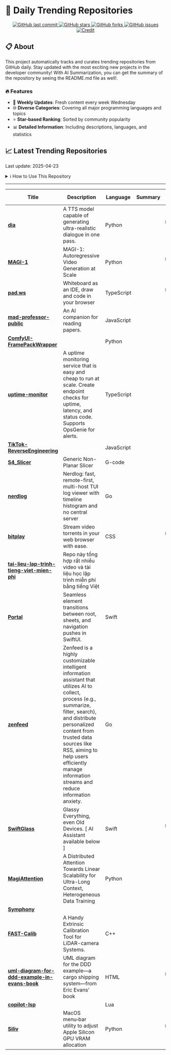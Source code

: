 # 🌟 Daily Trending Repositories

<div align="center">
<a href="https://github.com/marc-ko/daily-trending-repo/commits/main">
    <img src="https://img.shields.io/github/last-commit/marc-ko/daily-trending-repo" alt="GitHub last commit" />
</a>

<a href="https://github.com/marc-ko/daily-trending-repo/stargazers">
    <img src="https://img.shields.io/github/stars/marc-ko/daily-trending-repo" alt="GitHub stars" />
</a>
<a href="https://github.com/marc-ko/daily-trending-repo/network/members">
    <img src="https://img.shields.io/github/forks/marc-ko/daily-trending-repo" alt="GitHub forks" />
</a>
<a href="https://github.com/marc-ko/daily-trending-repo/issues">
    <img src="https://img.shields.io/github/issues/marc-ko/daily-trending-repo" alt="GitHub issues" />
</a>
<a alt="credit" href="https://github.com/zezhishao/DailyArXiv">
 <img src="https://img.shields.io/badge/credit%20-%20Idea%20From%20This%20Repo-blue" alt="Credit">
</a>
</div>

## 📋 About

This project automatically tracks and curates trending repositories from GitHub daily. Stay updated with the most exciting new projects in the developer community! With AI Summarization, you can get the summary of the repository by seeing the README.md file as well!.

### 🔥 Features

- 🔄 **Weekly Updates**: Fresh content every week Wednesday
- 🌐 **Diverse Categories**: Covering all major programming languages and topics
- ⭐ **Star-based Ranking**: Sorted by community popularity
- 📊 **Detailed Information**: Including descriptions, languages, and statistics

## 📈 Latest Trending Repositories

Last update: 2025-04-23

<details>
<summary>ℹ️ How to Use This Repository</summary>

1. **Star & Watch**: Click the 'Star' and 'Watch' buttons to receive weekly email notifications
2. **Browse**: Explore trending repositories organized by popularity
3. **Contribute**: Feel free to open issues or suggest improvements

</details>

---

| **Title** | **Description** | **Language** | **Summary** | **Tags** | **Stars Count** |
| --- | --- | --- | --- | --- | --- |
| **[dia](https://github.com/nari-labs/dia)** | A TTS model capable of generating ultra-realistic dialogue in one pass. | Python |  | <details><summary>ai, o...</summary><p>ai, open-weight, text-to-speech</p></details> | 4862 |
| **[MAGI-1](https://github.com/SandAI-org/MAGI-1)** | MAGI-1: Autoregressive Video Generation at Scale | Python |  | <details><summary>autor...</summary><p>autoregressive, diffusion-models, video-generation</p></details> | 1476 |
| **[pad.ws](https://github.com/pad-ws/pad.ws)** | Whiteboard as an IDE, draw and code in your browser | TypeScript |  | <details><summary>cloud...</summary><p>cloud, devtool, whiteboard</p></details> | 949 |
| **[mad-professor-public](https://github.com/LYiHub/mad-professor-public)** | An AI companion for reading papers. | JavaScript |  |  | 784 |
| **[ComfyUI-FramePackWrapper](https://github.com/kijai/ComfyUI-FramePackWrapper)** |  | Python |  |  | 742 |
| **[uptime-monitor](https://github.com/unibeck/uptime-monitor)** | A uptime monitoring service that is easy and cheap to run at scale. Create endpoint checks for uptime, latency, and status code. Supports OpsGenie for alerts. | TypeScript |  |  | 632 |
| **[TikTok-ReverseEngineering](https://github.com/LukasOgunfeitimi/TikTok-ReverseEngineering)** |  | JavaScript |  |  | 477 |
| **[S4_Slicer](https://github.com/jyjblrd/S4_Slicer)** | Generic Non-Planar Slicer | G-code |  |  | 438 |
| **[nerdlog](https://github.com/dimonomid/nerdlog)** | Nerdlog: fast, remote-first, multi-host TUI log viewer with timeline histogram and no central server | Go |  |  | 396 |
| **[bitplay](https://github.com/aculix/bitplay)** | Stream video torrents in your web browser with ease. | CSS |  | <details><summary>strea...</summary><p>streaming-video, torrents</p></details> | 360 |
| **[tai-lieu-lap-trinh-tieng-viet-mien-phi](https://github.com/tmsanghoclaptrinh/tai-lieu-lap-trinh-tieng-viet-mien-phi)** | Repo này tổng hợp rất nhiều video và tài liệu học lập trình miễn phí bằng tiếng Việt |  |  |  | 343 |
| **[Portal](https://github.com/Aeastr/Portal)** | Seamless element transitions between root, sheets, and navigation pushes in SwiftUI. | Swift |  |  | 320 |
| **[zenfeed](https://github.com/glidea/zenfeed)** | Zenfeed is a highly customizable intelligent information assistant that utilizes AI to collect, process (e.g., summarize, filter, search), and distribute personalized content from trusted data sources like RSS, aiming to help users efficiently manage information streams and reduce information anxiety. | Go |  |  | 292 |
| **[SwiftGlass](https://github.com/1998code/SwiftGlass)** | Glassy Everything, even Old Devices. [ AI Assistant available below ] | Swift |  | <details><summary>apple...</summary><p>apple, glass, ios, ipados, macos, swift, swiftglass, swiftui, tvos, visionos, watchos</p></details> | 261 |
| **[MagiAttention](https://github.com/SandAI-org/MagiAttention)** | A Distributed Attention Towards Linear Scalability for Ultra-Long Context, Heterogeneous Data Training | Python |  |  | 219 |
| **[Symphony](https://github.com/sincover/Symphony)** |  |  |  |  | 171 |
| **[FAST-Calib](https://github.com/hku-mars/FAST-Calib)** | A Handy Extrinsic Calibration Tool for LiDAR-camera Systems. | C++ |  |  | 156 |
| **[uml-diagram-for-ddd-example-in-evans-book](https://github.com/takaakit/uml-diagram-for-ddd-example-in-evans-book)** | UML diagram for the DDD example—a cargo shipping system—from Eric Evans' book | HTML |  | <details><summary>domai...</summary><p>domain-driven-design, java, uml</p></details> | 148 |
| **[copilot-lsp](https://github.com/copilotlsp-nvim/copilot-lsp)** |  | Lua |  |  | 138 |
| **[Siliv](https://github.com/PaulShiLi/Siliv)** | MacOS menu‑bar utility to adjust Apple Silicon GPU VRAM allocation | Python |  | <details><summary>ai, a...</summary><p>ai, apple-silicon, llm, macos, memory-allocation, video-editing, vram</p></details> | 133 |

